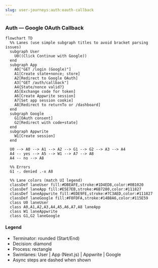 ```yaml
---
slug: user-journeys:auth:oauth-callback
---
```


### Auth — Google OAuth Callback

```mermaid
flowchart TD
  %% Lanes (use simple subgraph titles to avoid bracket parsing issues)
  subgraph User
    U0((Click Continue with Google))
  end
  subgraph App
    A0["GET /login (Google)"]
    A1[Create state+nonce; store]
    A2[Redirect to Google OAuth]
    A3["GET /auth/callback"]
    A4{State/nonce valid?}
    A5[Exchange code for token]
    A6[Create Appwrite session]
    A7[Set app session cookie]
    A8[Redirect to returnTo or /dashboard]
  end
  subgraph Google
    G1[OAuth consent]
    G2[Redirect with code+state]
  end
  subgraph Appwrite
    W1[Create session]
  end

  U0 --> A0 --> A1 --> A2 --> G1 --> G2 --> A3 --> A4
  A4 -- yes --> A5 --> W1 --> A7 --> A8
  A4 -- no --> A8

  %% Errors
  G1 -. denied .-x A8

  %% Lane colors (match UI legend)
  classDef laneUser fill:#DBEAFE,stroke:#1D4ED8,color:#0B1020
  classDef laneApp fill:#E5E7EB,stroke:#6B7280,color:#111827
  classDef laneAppwrite fill:#EDE9FE,stroke:#7C3AED,color:#111827
  classDef laneGoogle fill:#F0FDFA,stroke:#14B8A6,color:#115E59
  class U0 laneUser
  class A0,A1,A2,A3,A4,A5,A6,A7,A8 laneApp
  class W1 laneAppwrite
  class G1,G2 laneGoogle
```

#### Legend

- Terminator: rounded (Start/End)
- Decision: diamond
- Process: rectangle
- Swimlanes: User | App (Next.js) | Appwrite | Google
- Async steps are dashed when shown
